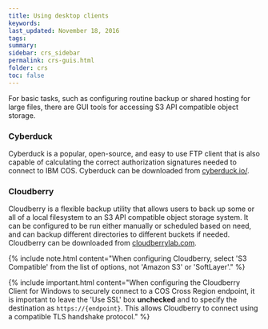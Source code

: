 ```yaml
---
title: Using desktop clients
keywords: 
last_updated: November 18, 2016
tags: 
summary: 
sidebar: crs_sidebar
permalink: crs-guis.html
folder: crs
toc: false
---
```


For basic tasks, such as configuring routine backup or shared hosting for large files, there are GUI tools for accessing S3 API compatible object storage.  

### Cyberduck

Cyberduck is a popular, open-source, and easy to use FTP client that is also capable of calculating the correct authorization signatures needed to connect to IBM COS.  Cyberduck can be downloaded from [cyberduck.io/](https://cyberduck.io/).

### Cloudberry

Cloudberry is a flexible backup utility that allows users to back up some or all of a local filesystem to an S3 API compatible object storage system. It can be configured to be run either manually or scheduled based on need, and can backup different directories to different buckets if needed.  Cloudberry can be downloaded from [cloudberrylab.com](http://www.cloudberrylab.com/).

{% include note.html content="When configuring Cloudberry, select 'S3 Compatible' from the list of options, not 'Amazon S3' or 'SoftLayer'." %}

{% include important.html content="When configuring the Cloudberry Client for Windows to securely connect to a COS Cross Region endpoint, it is important to leave the 'Use SSL' box **unchecked** and to specify the destination as `https://{endpoint}`. This allows Cloudberry to connect using a compatible TLS handshake protocol." %}



